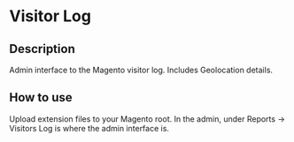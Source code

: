 Visitor Log
=================

Description
-----------
Admin interface to the Magento visitor log. Includes Geolocation details.


How to use
-------------------------
Upload extension files to your Magento root. In the admin, under Reports -> Visitors Log
is where the admin interface is.